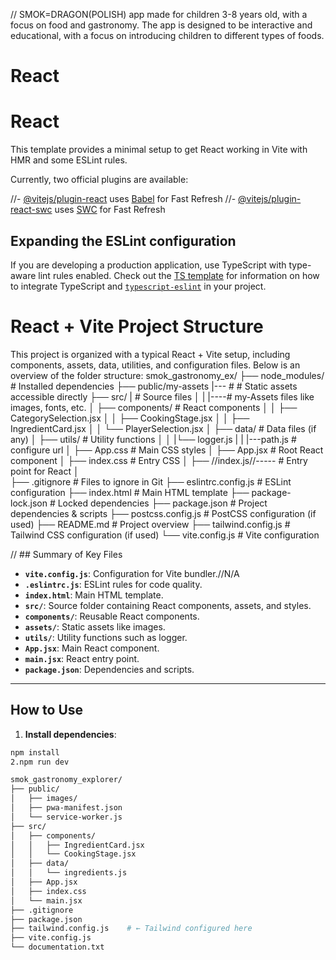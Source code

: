 // SMOK=DRAGON(POLISH)
app made for children 3-8 years old, with a focus on food and gastronomy. The app is designed to be interactive and educational, with a focus on introducing children to different types of foods.
# React

# React

This template provides a minimal setup to get React working in Vite with HMR and some ESLint rules.

Currently, two official plugins are available:

//- [@vitejs/plugin-react](https://github.com/vitejs/vite-plugin-react/blob/main/packages/plugin-react) uses [Babel](https://babeljs.io/) for Fast Refresh
//- [@vitejs/plugin-react-swc](https://github.com/vitejs/vite-plugin-react/blob/main/packages/plugin-react-swc) uses [SWC](https://swc.rs/) for Fast Refresh

## Expanding the ESLint configuration

If you are developing a production application, use TypeScript with type-aware lint rules enabled. Check out the [TS template](https://github.com/vitejs/vite/tree/main/packages/create-vite/template-react-ts) for information on how to integrate TypeScript and [`typescript-eslint`](https://typescript-eslint.io) in your project.


# React + Vite Project Structure

This project is organized with a typical React + Vite setup, including components, assets, data, utilities, and configuration files. Below is an overview of the folder structure:
smok_gastronomy_ex/
├── node_modules/                 # Installed dependencies
├── public/my-assets            |--- #         # Static assets accessible directly
├── src/                        |  # Source files
│   |                           |----# my-Assets files like images, fonts, etc.
│   ├── components/               # React components
│   │   ├── CategorySelection.jsx
│   │   ├── CookingStage.jsx
│   │   ├── IngredientCard.jsx
│   │   └── PlayerSelection.jsx
│   ├── data/                     # Data files (if any)
│   ├── utils/                    # Utility functions
│   │   |└── logger.js
|   |   |---path.js               # configure url
│   ├── App.css                   # Main CSS styles
│   ├── App.jsx                   # Root React component
│   ├── index.css                 # Entry CSS
│   ├── //index.js//-----         # Entry point for React
│                  
├── .gitignore                    # Files to ignore in Git
├── eslintrc.config.js            # ESLint configuration
├── index.html                    # Main HTML template
├── package-lock.json             # Locked dependencies
├── package.json                  # Project dependencies & scripts
├── postcss.config.js             # PostCSS configuration (if used)
├── README.md                     # Project overview
├── tailwind.config.js            # Tailwind CSS configuration (if used)
└── vite.config.js                # Vite configuration


//  ## Summary of Key Files

- **`vite.config.js`**: Configuration for Vite bundler.//N/A
- **`.eslintrc.js`**: ESLint rules for code quality.
- **`index.html`**: Main HTML template.
- **`src/`**: Source folder containing React components, assets, and styles.
- **`components/`**: Reusable React components.
- **`assets/`**: Static assets like images.
- **`utils/`**: Utility functions such as logger.
- **`App.jsx`**: Main React component.
- **`main.jsx`**: React entry point.
- **`package.json`**: Dependencies and scripts.

---

## How to Use

1. **Install dependencies**:
```bash
npm install
2.npm run dev

smok_gastronomy_explorer/
├── public/
│   ├── images/
│   ├── pwa-manifest.json
│   └── service-worker.js
├── src/
│   ├── components/
│   │   ├── IngredientCard.jsx
│   │   └── CookingStage.jsx
│   ├── data/
│   │   └── ingredients.js
│   ├── App.jsx
│   ├── index.css
│   └── main.jsx
├── .gitignore
├── package.json
├── tailwind.config.js    # ← Tailwind configured here
├── vite.config.js
└── documentation.txt
